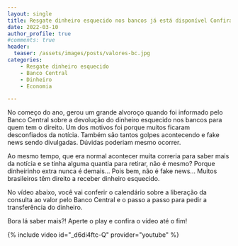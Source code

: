 ```yaml
---
layout: single
title: Resgate dinheiro esquecido nos bancos já está disponível Confira o passo a passo do Banco Central
date: 2022-03-10 
author_profile: true
#comments: true
header:
  teaser: /assets/images/posts/valores-bc.jpg
categories: 
    - Resgate dinheiro esquecido
    - Banco Central
    - Dinheiro
    - Economia

---
```


No começo do ano, gerou um grande alvoroço quando foi informado pelo Banco Central sobre a devolução do dinheiro esquecido nos bancos para quem tem o direito. Um dos motivos foi porque muitos ficaram desconfiados da notícia. Também são tantos golpes acontecendo e fake news sendo divulgadas. Dúvidas poderiam mesmo ocorrer.

Ao mesmo tempo, que era normal acontecer muita correria para saber mais da notícia e se tinha alguma quantia para retirar, não é mesmo? Porque dinheirinho extra nunca é demais… Pois bem, não é fake news… Muitos brasileiros têm direito a receber dinheiro esquecido.

No vídeo abaixo, você vai conferir o calendário sobre a liberação da consulta ao valor pelo Banco Central e o passo a passo para pedir a transferência do dinheiro.

Bora lá saber mais?! Aperte o play e confira o vídeo até o fim! 

{% include video id="_d6di4ftc-Q" provider="youtube" %}